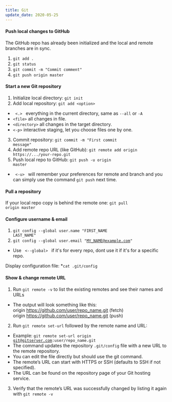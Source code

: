 ```yaml
---
title: Git
update_date: 2020-05-25
---
```


#### Push local changes to GitHub
The GitHub repo has already been initialized and the local and remote branches are in sync.
1. <code>git add .</code>
2. <code>git status</code>
3. <code>git commit -m "Commit comment"</code>
4. <code>git push origin master</code>

#### Start a new Git repository
1. Initialize local directory: <code>git init</code>
2. Add local repository: <code>git add &#60;option&#62;</code>
  * <code> <.> </code> everything in the current directory, same as <code>--all</code> or <code>-A</code>
  * <code>&#60;file&#62;</code> all changes in file.
  * <code>&#60;directory&#62;</code> all changes in the target directory.
  * <code>&#60;-p&#62;</code> interactive staging, let you choose files one by one.

3. Commit repository: <code>git commit -m "First commit message"</code>
4. Add remote repo URL (like GitHub): <code>git remote add origin https://.../your-repo.git</code>
5. Push local repo to GitHub: <code>git push -u origin master</code>
  * <code> <-u> </code> will remember your preferences for remote and branch and you can simply use the command <code>git push</code> next time.

#### Pull a repository
If your local repo copy is behind the remote one: <code>git pull origin master</code>

#### Configure username & email
1. <code>git config --global user.name "FIRST_NAME LAST_NAME"</code>
2. <code>git config --global user.email "MY_NAME@example.com"</code>
  * Use <code> <--global> </code> if it's for every repo, dont use it if it's for a specific repo.

Display configuration file:
*<code>cat .git/config</code>

#### Show & change remote URL
1. Run <code>git remote -v</code> to list the existing remotes and see their names and URLs
  * The output will look something like this:  
          origin	https://github.com/user/repo_name.git (fetch)  
          origin	https://github.com/user/repo_name.git (push)

2. Run <code>git remote set-url</code> followed by the remote name and URL:
  * Example: <code>git remote set-url origin git@gitserver.com:user/repo_name.git</code>
  * The command updates the repository <code>.git/config</code> file with a new URL to the remote repository.
  * You can edit the file directly but should use the git command.
  * The remote’s URL can start with HTTPS or SSH (defaults to SSH if not specified). 
  * The URL can be found on the repository page of your Git hosting service.

3. Verify that the remote’s URL was successfully changed by listing it again with <code>git remote -v</code>
